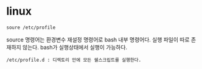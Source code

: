 # linux
```
soure /etc/profile
```
source 명령어는 환경변수 재설정 명령어로 bash 내부 명령어다. 실행 파일이 따로 존재하지 않는다. bash가 실행상태에서 실행이 가능하다.
```
/etc/profile.d : 디렉토리 안에 모든 쉘스크립트를 실행한다. 
```
